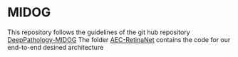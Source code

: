 # MIDOG
This repository follows the guidelines of the git hub repository [DeepPathology-MIDOG](https://github.com/DeepPathology/MIDOG)
The folder [AEC-RetinaNet](https://github.com/MEDAL-IITB/MIDOG/tree/main/AEC-RetinaNet) contains the code for our end-to-end desined architecture

